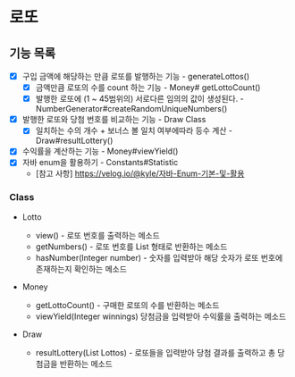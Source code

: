# 로또

##  기능 목록

- [X] 구입 금액에 해당하는 만큼 로또를 발행하는 기능 - generateLottos()
  - [X] 금액만큼 로또의 수를 count 하는 기능 - Money# getLottoCount()
  - [X] 발행한 로또에 (1 ~ 45범위의) 서로다른 임의의 값이 생성된다. - NumberGenerator#createRandomUniqueNumbers()
- [X] 발행한 로또와 당첨 번호를 비교하는 기능 - Draw Class
  - [X] 일치하는 수의 개수 + 보너스 볼 일치 여부에따라 등수 계산 - Draw#resultLottery()
- [X] 수익률을 계산하는 기능 - Money#viewYield()
- [X] 자바 enum을 활용하기 - Constants#Statistic
  - [참고 사항] https://velog.io/@kyle/자바-Enum-기본-및-활용 


### Class
- Lotto
  - view() - 로또 번호를 출력하는 메소드
  - getNumbers() - 로또 번호를 List 형태로 반환하는 메소드
  - hasNumber(Integer number) - 숫자를 입력받아 해당 숫자가 로또 번호에 존재하는지 확인하는 메소드
  
- Money
  - getLottoCount() - 구매한 로또의 수를 반환하는 메소드
  - viewYield(Integer winnings) 당첨금을 입력받아 수익률을 출력하는 메소드

- Draw
  - resultLottery(List<Lotto> Lottos) - 로또들을 입력받아 당첨 결과를 출력하고 총 당첨금을 반환하는 메소드






